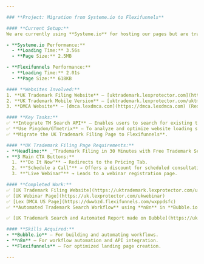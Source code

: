 ```yaml
---

### **Project: Migration from Systeme.io to Flexifunnels**  

#### **Current Setup:**  
We are currently using **Systeme.io** for hosting our pages but are transitioning to **Flexifunnels** due to better optimization and faster loading speeds.  

- **Systeme.io Performance:**  
  - **Loading Time:** 3.56s  
  - **Page Size:** 2.5MB  

- **Flexifunnels Performance:**  
  - **Loading Time:** 2.01s  
  - **Page Size:** 618KB  

#### **Websites Involved:**  
1. **UK Trademark Filing Website** – [uktrademark.lexprotector.com](https://uktrademark.lexprotector.com)  
2. **UK Trademark Mobile Version** – [uktrademark.lexprotector.com/uktm](https://uktrademark.lexprotector.com/uktm) (Designed for mobile with minimal content)  
3. **DMCA Website** – [dmca.lexdmca.com](https://dmca.lexdmca.com) (Redirects to `uk.trademark.lexprotector.com`)  

#### **Key Tasks:**  
✅ **Integrate TM Search API** – Enables users to search for existing trademarks directly on our page.  
✅ **Use Pingdom/GTmetrix** – To analyze and optimize website loading speed.  
✅ **Migrate the UK Trademark Filing Page to Flexifunnels**.  

#### **UK Trademark Filing Page Requirements:**  
- **Headline:** _"Trademark Filing in 30 Minutes with Free Trademark Search."_  
- **3 Main CTA Buttons:**  
  1. **"Do It Now"** → Redirects to the Pricing Tab.  
  2. **"Schedule a Call"** → Offers a discount for scheduled consultations.  
  3. **"Live Webinar"** → Leads to a webinar registration page.  

#### **Completed Work:**  
✅ [UK Trademark Filing Website](https://uktrademark.lexprotector.com/uktm)  
✅ [UK Webinar Page](https://uk.lexprotector.com/ukwebinar)  
✅ [Lex DMCA US Page](https://dwwbzd.flexifunnels.com/wxppdsfc)  
✅ **Automated Trademark Search Workflow** using **n8n** in **Bubble.io** 

✅ [UK Trademark Search and Automated Report made on Bubble](https://uktrademark.lexprotector.com/search)  

#### **Skills Acquired:**  
- **Bubble.io** – For building and automating workflows.  
- **n8n** – For workflow automation and API integration.  
- **Flexifunnels** – For optimized landing page creation.  

---
```


